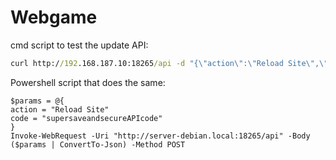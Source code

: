 # Webgame

cmd script to test the update API:

```cmd
curl http://192.168.187.10:18265/api -d "{\"action\":\"Reload Site\",\"code\":\"supersaveandsecureAPIcode\"}"
```

Powershell script that does the same:

```
$params = @{
action = "Reload Site"
code = "supersaveandsecureAPIcode"
}
Invoke-WebRequest -Uri "http://server-debian.local:18265/api" -Body ($params | ConvertTo-Json) -Method POST
```
